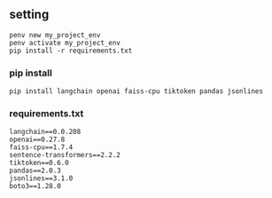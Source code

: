 ## setting
```
penv new my_project_env
penv activate my_project_env
pip install -r requirements.txt
```

### pip install
```
pip install langchain openai faiss-cpu tiktoken pandas jsonlines
```

### requirements.txt
```
langchain==0.0.208
openai==0.27.8
faiss-cpu==1.7.4
sentence-transformers==2.2.2
tiktoken==0.6.0
pandas==2.0.3
jsonlines==3.1.0
boto3==1.28.0
```